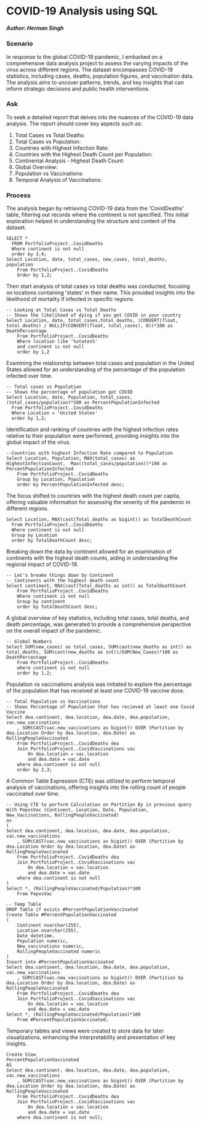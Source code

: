 # COVID-19 Analysis using SQL 
##### Author: Herman Singh 

### Scenario 
In response to the global COVID-19 pandemic, I embarked on a comprehensive data analysis project to assess the varying impacts of the virus across different regions. The dataset encompasses COVID-19 statistics, including cases, deaths, population figures, and vaccination data. The analysis aims to uncover patterns, trends, and key insights that can inform strategic decisions and public health interventions.

### Ask 
To seek a detailed report that delves into the nuances of the COVID-19 data analysis. The report should cover key aspects such as:
1. Total Cases vs Total Deaths
2. Total Cases vs Population:
3. Countries with Highest Infection Rate:
4. Countries with the Highest Death Count per Population:
5. Continental Analysis - Highest Death Count:
6. Global Overview:
7. Population vs Vaccinations:
8. Temporal Analysis of Vaccinations:

### Process 
The analysis began by retrieving COVID-19 data from the 'CovidDeaths' table, filtering out records where the continent is not specified. This initial exploration helped in understanding the structure and content of the dataset. 
```
SELECT *
  FROM PortfolioProject..CovidDeaths
  Where continent is not null
  order by 3,4;
Select Location, date, total_cases, new_cases, total_deaths, population
	From PortfolioProject..CovidDeaths 
	Order by 1,2;
```
Then start analysis of total cases vs total deaths was conducted, focusing on locations containing 'states' in their name. This provided insights into the likelihood of mortality if infected in specific regions.
```
-- Looking at Total Cases vs Total Deaths 
-- Shows the likelihood of dying if you get COVID in your country 
Select Location, date, total_cases,total_deaths, (CONVERT(float, total_deaths) / NULLIF(CONVERT(float, total_cases), 0))*100 as DeathPercentage
	From PortfolioProject..CovidDeaths
	Where location like '%states%'
	and continent is not null 
	order by 1,2
```
Examining the relationship between total cases and population in the United States allowed for an understanding of the percentage of the population infected over time.
```
-- Total cases vs Population 
-- Shows the percentage of population got COVID 
Select Location, date, Population, total_cases,  (total_cases/population)*100 as PercentPopulationInfected
  From PortfolioProject..CovidDeaths
  Where Location = 'United States'
  order by 1,2;
```
Identification and ranking of countries with the highest infection rates relative to their population were performed, providing insights into the global impact of the virus.
```
--Countries with highest Infection Rate compared to Population 
Select Location, Population, MAX(total_cases) as HighestInfectionCount,  Max((total_cases/population))*100 as PercentPopulationInfected
	From PortfolioProject..CovidDeaths
	Group by Location, Population
	order by PercentPopulationInfected desc;
```
The focus shifted to countries with the highest death count per capita, offering valuable information for assessing the severity of the pandemic in different regions.
```
Select Location, MAX(cast(Total_deaths as bigint)) as TotalDeathCount
  From PortfolioProject..CovidDeaths
  Where continent is not null 
  Group by Location
  order by TotalDeathCount desc;
```
Breaking down the data by continent allowed for an examination of continents with the highest death counts, aiding in understanding the regional impact of COVID-19.
```
-- Let's breake things down by Continent 
-- Continents with the highest death count 
Select continent, MAX(cast(Total_deaths as int)) as TotalDeathCount
	From PortfolioProject..CovidDeaths
	Where continent is not null 
	Group by continent
	order by TotalDeathCount desc;
```
A global overview of key statistics, including total cases, total deaths, and death percentage, was generated to provide a comprehensive perspective on the overall impact of the pandemic.
```
-- Global Numbers 
Select SUM(new_cases) as total_cases, SUM(cast(new_deaths as int)) as total_deaths, SUM(cast(new_deaths as int))/SUM(New_Cases)*100 as DeathPercentage
	From PortfolioProject..CovidDeaths
	where continent is not null 
	order by 1,2;
```
Population vs vaccinations analysis was initiated to explore the percentage of the population that has received at least one COVID-19 vaccine dose.
```
-- Total Population vs Vaccinations
-- Shows Percentage of Population that has recieved at least one Covid Vaccine
Select dea.continent, dea.location, dea.date, dea.population, vac.new_vaccinations
	, SUM(CAST(vac.new_vaccinations as bigint)) OVER (Partition by dea.Location Order by dea.location, dea.Date) as RollingPeopleVaccinated
	From PortfolioProject..CovidDeaths dea
	Join PortfolioProject..CovidVaccinations vac
		On dea.location = vac.location
		and dea.date = vac.date
	where dea.continent is not null 
	order by 2,3;
```
A Common Table Expression (CTE) was utilized to perform temporal analysis of vaccinations, offering insights into the rolling count of people vaccinated over time.
```
-- Using CTE to perform Calculation on Partition By in previous query
With PopvsVac (Continent, Location, Date, Population, New_Vaccinations, RollingPeopleVaccinated)
as
(
Select dea.continent, dea.location, dea.date, dea.population, vac.new_vaccinations
	, SUM(CAST(vac.new_vaccinations as bigint)) OVER (Partition by dea.Location Order by dea.location, dea.Date) as RollingPeopleVaccinated
	From PortfolioProject..CovidDeaths dea
	Join PortfolioProject..CovidVaccinations vac
		On dea.location = vac.location
		and dea.date = vac.date
	where dea.continent is not null 
)
Select *, (RollingPeopleVaccinated/Population)*100
	From PopvsVac

-- Temp Table 
DROP Table if exists #PercentPopulationVaccinated
Create Table #PercentPopulationVaccinated
(
	Continent nvarchar(255),
	Location nvarchar(255),
	Date datetime,
	Population numeric,
	New_vaccinations numeric,
	RollingPeopleVaccinated numeric
)
Insert into #PercentPopulationVaccinated
Select dea.continent, dea.location, dea.date, dea.population, vac.new_vaccinations
	, SUM(CAST(vac.new_vaccinations as bigint)) OVER (Partition by dea.Location Order by dea.location, dea.Date) as RollingPeopleVaccinated
	From PortfolioProject..CovidDeaths dea
	Join PortfolioProject..CovidVaccinations vac
		On dea.location = vac.location
		and dea.date = vac.date
Select *, (RollingPeopleVaccinated/Population)*100
	From #PercentPopulationVaccinated;
```
Temporary tables and views were created to store data for later visualizations, enhancing the interpretability and presentation of key insights.
```
Create View 
PercentPopulationVaccinated
AS
Select dea.continent, dea.location, dea.date, dea.population, vac.new_vaccinations
	, SUM(CAST(vac.new_vaccinations as bigint)) OVER (Partition by dea.Location Order by dea.location, dea.Date) as RollingPeopleVaccinated
	From PortfolioProject..CovidDeaths dea
	Join PortfolioProject..CovidVaccinations vac
		On dea.location = vac.location
		and dea.date = vac.date
	where dea.continent is not null;
```

